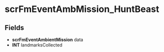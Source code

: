 # scrFmEventAmbMission_HuntBeast

## Fields
* **scrFmEventAmbientMission** data
* **INT** landmarksCollected